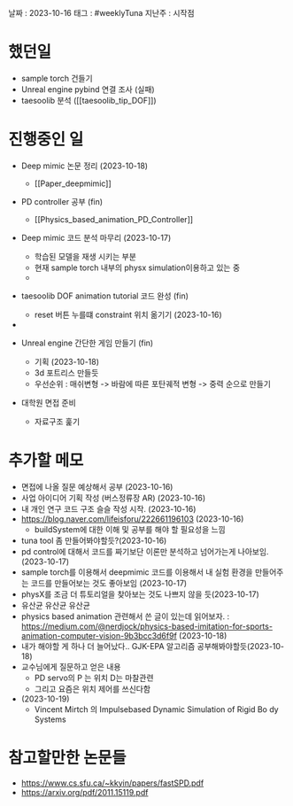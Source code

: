 
날짜 : 2023-10-16
태그 : #weeklyTuna 
지난주 : 시작점

# 했던일

- sample torch 건들기
- Unreal engine pybind 연결 조사 (실패)
- taesoolib 분석 ([[taesoolib_tip_DOF]])

# 진행중인 일

- Deep mimic 논문 정리 (2023-10-18)
	- [[Paper_deepmimic]]

- PD controller 공부 (fin)
	- [[Physics_based_animation_PD_Controller]]
	
- Deep mimic 코드 분석 마무리 (2023-10-17)
	- 학습된 모델을 재생 시키는 부분 
	- 현재 sample torch 내부의 physx simulation이용하고 있는 중
	- 

- taesoolib DOF animation tutorial 코드 완성 (fin)
	- reset 버튼 누를떄 constraint 위치 옮기기 (2023-10-16)

- 
	
- Unreal engine 간단한 게임 만들기 (fin)
	- 기획 (2023-10-18)
	- 3d 포트리스 만들듯
	- 우선순위 : 매쉬변형 -> 바람에 따른 포탄궤적 변형 -> 중력 순으로 만들기
	
- 대학원 면접 준비 
	- 자료구조 훑기

# 추가할 메모

- 면접에 나올 질문 예상해서 공부 (2023-10-16)
- 사업 아이디어 기획 작성 (버스정류장 AR) (2023-10-16)
- 내 개인 연구 코드 구조 슬슬 작성 시작. (2023-10-16)
- https://blog.naver.com/lifeisforu/222661196103 (2023-10-16)
	- buildSystem에 대한 이해 및 공부를 해야 할 필요성을 느낌
- tuna tool 좀 만들어봐야할듯?(2023-10-16)
- pd control에 대해서 코드를 짜기보단 이론만 분석하고 넘어가는게 나아보임. (2023-10-17)
- sample torch를 이용해서 deepmimic 코드를 이용해서 내 실험 환경을 만들어주는 코드를 만들어보는 것도 좋아보임 (2023-10-17)
- physX를 조금 더 튜토리얼을 찾아보는 것도 나쁘지 않을 듯(2023-10-17)
- 유산균 유산균 유산균 
- physics based animation 관련해서 쓴 글이 있는데 읽어보자. : https://medium.com/@nerdjock/physics-based-imitation-for-sports-animation-computer-vision-9b3bcc3d6f9f (2023-10-18)
- 내가 해야할 게 하나 더 늘어났다.. GJK-EPA 알고리즘 공부해봐야할듯(2023-10-18)
- 교수님에게 질문하고 얻은 내용
	- PD servo의 P 는 위치 D는 마찰관련
	- 그리고 요즘은 위치 제어를 쓰신다함
- (2023-10-19) 
	- Vincent Mirtch 의 Impulsebased Dynamic Simulation of Rigid Bo dy Systems
# 참고할만한 논문들
- https://www.cs.sfu.ca/~kkyin/papers/fastSPD.pdf
- https://arxiv.org/pdf/2011.15119.pdf